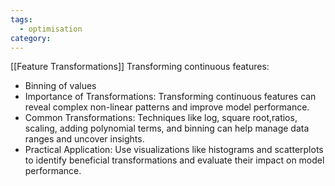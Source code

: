 ```yaml
---
tags:
  - optimisation
category:
---
```



[[Feature Transformations]]
Transforming continuous features: 
- Binning of values
- Importance of Transformations: Transforming continuous features can reveal complex non-linear patterns and improve model performance.
- Common Transformations: Techniques like log, square root,ratios, scaling, adding polynomial terms, and binning can help manage data ranges and uncover insights.
- Practical Application: Use visualizations like histograms and scatterplots to identify beneficial transformations and evaluate their impact on model performance.